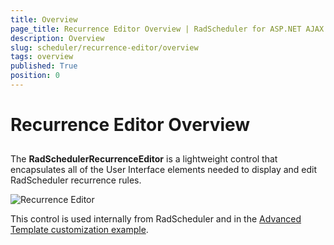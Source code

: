 ```yaml
---
title: Overview
page_title: Recurrence Editor Overview | RadScheduler for ASP.NET AJAX Documentation
description: Overview
slug: scheduler/recurrence-editor/overview
tags: overview
published: True
position: 0
---
```


# Recurrence Editor Overview



## 

The **RadSchedulerRecurrenceEditor** is a lightweight control that encapsulates all of the User Interface elements needed to display and edit RadScheduler recurrence rules.

![Recurrence Editor](images/scheduler_recurrenceeditor.png)

This control is used internally from RadScheduler and in the [Advanced Template customization example](https://demos.telerik.com/aspnet-ajax/scheduler/examples/advancedformtemplate/defaultcs.aspx).
